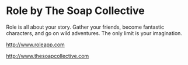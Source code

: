 Role by The Soap Collective
===========

Role is all about your story. Gather your friends, become fantastic characters, and go on wild adventures. The only limit is your imagination.

http://www.roleapp.com

http://www.thesoapcollective.com
